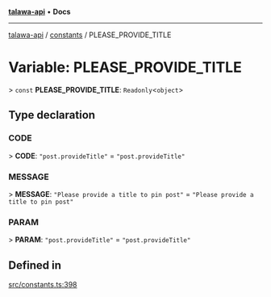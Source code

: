 [**talawa-api**](../../README.md) • **Docs**

***

[talawa-api](../../modules.md) / [constants](../README.md) / PLEASE\_PROVIDE\_TITLE

# Variable: PLEASE\_PROVIDE\_TITLE

\> `const` **PLEASE\_PROVIDE\_TITLE**: `Readonly`\<`object`\>

## Type declaration

### CODE

\> **CODE**: `"post.provideTitle"` = `"post.provideTitle"`

### MESSAGE

\> **MESSAGE**: `"Please provide a title to pin post"` = `"Please provide a title to pin post"`

### PARAM

\> **PARAM**: `"post.provideTitle"` = `"post.provideTitle"`

## Defined in

[src/constants.ts:398](https://github.com/PalisadoesFoundation/talawa-api/blob/fb5076f344cd74d4e51c692cbc70fc337bf1ac39/src/constants.ts#L398)
